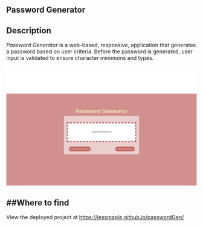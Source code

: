 Password Generator 
---

Description
---
*Password Generator* is a web-based, responsive, application that generates a password based on user criteria. Before the password is generated, user input is validated to ensure character minimums and types. 

![screenshot of my awesome project](deployed.png)


##Where to find 
---
View the deployed project at https://jessmaple.github.io/passwordGen/ 

